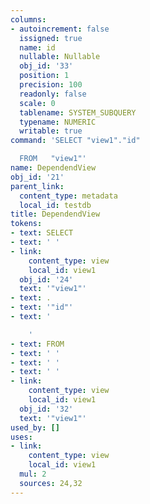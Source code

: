 ```yaml
---
columns:
- autoincrement: false
  issigned: true
  name: id
  nullable: Nullable
  obj_id: '33'
  position: 1
  precision: 100
  readonly: false
  scale: 0
  tablename: SYSTEM_SUBQUERY
  typename: NUMERIC
  writable: true
command: 'SELECT "view1"."id"

  FROM   "view1"'
name: DependendView
obj_id: '21'
parent_link:
  content_type: metadata
  local_id: testdb
title: DependendView
tokens:
- text: SELECT
- text: ' '
- link:
    content_type: view
    local_id: view1
  obj_id: '24'
  text: '"view1"'
- text: .
- text: '"id"'
- text: '

    '
- text: FROM
- text: ' '
- text: ' '
- text: ' '
- link:
    content_type: view
    local_id: view1
  obj_id: '32'
  text: '"view1"'
used_by: []
uses:
- link:
    content_type: view
    local_id: view1
  mul: 2
  sources: 24,32
---
```

